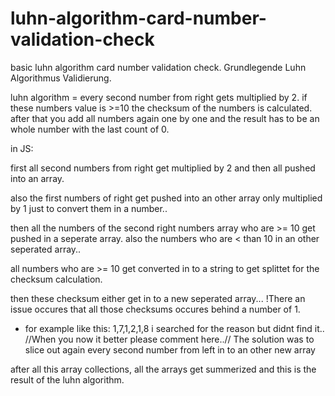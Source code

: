 # luhn-algorithm-card-number-validation-check
basic luhn algorithm card number validation check. Grundlegende Luhn Algorithmus Validierung.

luhn algorithm = every second number from right gets multiplied by 2.
if these numbers value is >=10  the checksum of the numbers is calculated.
after that you add all numbers again one by one and the result has to be an whole number 
with the last count of 0.

in JS:

first all second numbers from right get multiplied by 2 and then all pushed into an array.

also the first numbers of right get pushed into an other array only multiplied by 1 just to convert them in a number..


then all the numbers of the second right numbers array who are >= 10 get pushed in a seperate array.
also the numbers who are < than 10 in an other seperated array..

all numbers who are >= 10 get converted in to a string to get splittet for the checksum calculation.

then these checksum either get in to a new seperated array...
!There an issue occures that all those checksums occures behind a number of 1.
- for example like this: 1,7,1,2,1,8 
i searched for the reason but didnt find it.. //When you now it better please comment here..//
The solution was to slice out again every second number from left in to an other new array

after all this array collections, all the arrays get summerized and this is the result of the luhn algorithm.


